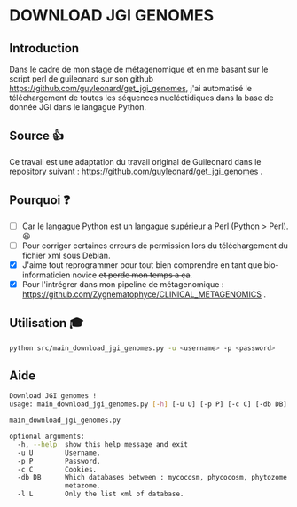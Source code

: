 # DOWNLOAD JGI GENOMES

## Introduction

Dans le cadre de mon stage de métagenomique et en me basant sur le script perl de guileonard sur son github https://github.com/guyleonard/get_jgi_genomes, j'ai automatisé le téléchargement de toutes les séquences nucléotidiques dans la base de donnée JGI dans le langague Python.

## Source :+1:

Ce travail est une adaptation du travail original de Guileonard dans le repository suivant : https://github.com/guyleonard/get_jgi_genomes .

## Pourquoi :question:

   - [ ] Car le langague Python est un langague supérieur a Perl (Python > Perl). :satisfied:
   - [ ] Pour corriger certaines erreurs de permission lors du téléchargement du fichier xml sous Debian.
   - [x] J'aime tout reprogrammer pour tout bien comprendre en tant que bio-informaticien novice <del>et perde mon temps a ça</del>.
   - [x] Pour l'intrégrer dans mon pipeline de métagenomique : https://github.com/Zygnematophyce/CLINICAL_METAGENOMICS . 
   
## Utilisation :mortar_board:

```bash
python src/main_download_jgi_genomes.py -u <username> -p <password>
```

## Aide 

```bash
Download JGI genomes !
usage: main_download_jgi_genomes.py [-h] [-u U] [-p P] [-c C] [-db DB] [-l L]

main_download_jgi_genomes.py

optional arguments:
  -h, --help  show this help message and exit
  -u U        Username.
  -p P        Password.
  -c C        Cookies.
  -db DB      Which databases between : mycocosm, phycocosm, phytozome or
              metazome.
  -l L        Only the list xml of database.
```
